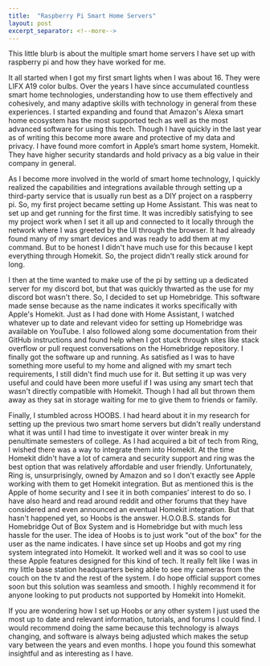 ```yaml
---
title:  "Raspberry Pi Smart Home Servers"
layout: post
excerpt_separator: <!--more-->
---
```


This little blurb is about the multiple smart home servers I have set up with raspberry pi and how they have worked for me.

<!--more-->

It all started when I got my first smart lights when I was about 16. They were LIFX A19 color bulbs. Over the years I have since accumulated countless smart home technologies, understanding how to use them effectively and cohesively, and many adaptive skills with technology in general from these experiences. I started expanding and found that Amazon's Alexa smart home ecosystem has the most supported tech as well as the most advanced software for using this tech. Though I have quickly in the last year as of writing this become more aware and protective of my data and privacy. I have found more comfort in Apple’s smart home system, Homekit. They have higher security standards and hold privacy as a big value in their company in general.

As I become more involved in the world of smart home technology, I quickly realized the capabilities and integrations available through setting up a third-party service that is usually run best as a DIY project on a raspberry pi. So, my first project became setting up Home Assistant. This was neat to set up and get running for the first time. It was incredibly satisfying to see my project work when I set it all up and connected to it locally through the network where I was greeted by the UI through the browser. It had already found many of my smart devices and was ready to add them at my command. But to be honest I didn't have much use for this because I kept everything through Homekit. So, the project didn't really stick around for long. 

I then at the time wanted to make use of the pi by setting up a dedicated server for my discord bot, but that was quickly thwarted as the use for my discord bot wasn't there. So, I decided to set up Homebridge. This software made sense because as the name indicates it works specifically with Apple's Homekit. Just as I had done with Home Assistant, I watched whatever up to date and relevant video for setting up Homebridge was available on YouTube. I also followed along some documentation from their GitHub instructions and found help when I got stuck through sites like stack overflow or pull request conversations on the Homebridge repository. I finally got the software up and running. As satisfied as I was to have something more useful to my home and aligned with my smart tech requirements, I still didn't find much use for it. But setting it up was very useful and could have been more useful if I was using any smart tech that wasn't directly compatible with Homekit. Though I had all but thrown them away as they sat in storage waiting for me to give them to friends or family.

Finally, I stumbled across HOOBS. I had heard about it in my research for setting up the previous two smart home servers but didn't really understand what it was until I had time to investigate it over winter break in my penultimate semesters of college. As I had acquired a bit of tech from Ring, I wished there was a way to integrate them into Homekit. At the time Homekit didn't have a lot of camera and security support and ring was the best option that was relatively affordable and user friendly. Unfortunately, Ring is, unsurprisingly, owned by Amazon and so I don't exactly see Apple working with them to get Homekit integration. But as mentioned this is the Apple of home security and I see it in both companies’ interest to do so. I have also heard and read around reddit and other forums that they have considered and even announced an eventual Homekit integration. But that hasn't happened yet, so Hoobs is the answer. H.O.O.B.S. stands for Homebridge Out of Box System and is Homebridge but with much less hassle for the user. The idea of Hoobs is to just work "out of the box" for the user as the name indicates. I have since set up Hoobs and got my ring system integrated into Homekit. It worked well and it was so cool to use these Apple features designed for this kind of tech.  It really felt like I was in my little base station headquarters being able to see my cameras from the couch on the tv and the rest of the system.  I do hope official support comes soon but this solution was seamless and smooth. I highly recommend it for anyone looking to put products not supported by Homekit into Homekit. 

If you are wondering how I set up Hoobs or any other system I just used the most up to date and relevant information, tutorials, and forums I could find. I would recommend doing the same because this technology is always changing, and software is always being adjusted which makes the setup vary between the years and even months.  I hope you found this somewhat insightful and as interesting as I have.
